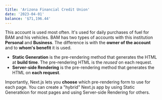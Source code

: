 ```yaml
---
title: 'Arizona Financial Credit Union'
date: '2023-04-01'
balance: '$71,196.44'
---
```


This account is used most often. It's used for daily purchases of fuel for BAM and his vehicles. BAM has two types of accounts with this institution **Personal** and **Business**. The difference is with the **owner of the account** and to **whom's benefit** it is used.

- **Static Generation** is the pre-rendering method that generates the HTML at **build time**. The pre-rendering HTML is the _reused_ on each request.
- **Server-side Rendering** is the pre-rendering method that generates the HTML on **each request**.

Importantly, Next.js lets you **choose** which pre-rendering form to use for each page. You can create a "hybrid" Next.js app by using Static Generatkion for most pages and using Server-side Rendering for others.
